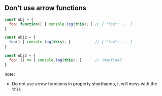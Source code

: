 ##  Don't use arrow functions

```js
const obj = {
  foo: function() { console.log(this); } // { "foo": ... }
}

const obj2 = {
  foo() { console.log(this); }           // { "foo": ... }
}

const obj3 = {
  foo: () => { console.log(this); }      // undefined
}
```

note:
* Do not use arrow functions in property shorthands, it will mess with the `this`
